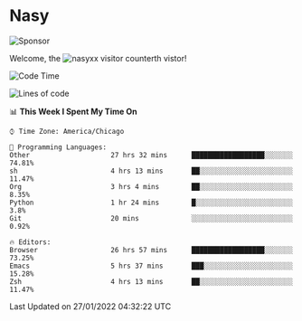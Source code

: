 # Nasy

<!--
<p align="center">
<img height="200" src="https://github-readme-stats.vercel.app/api?username=nasyxx&count_private=true&show_icons=true&theme=dracula&include_all_commits=true"/>
<img height="200" src="https://github-readme-stats.vercel.app/api/top-langs/?username=nasyxx&theme=dracula&hide=html,jupyter+notebook&count_private=true&show_icons=true"/>
</p>

  
----------------
-->

![Sponsor](https://img.shields.io/static/v1.svg?label=Sponsor&message=%E2%9D%A4&logo=GitHub&style=flat&color=pink)
 
Welcome, the ![nasyxx visitor counter](https://count.getloli.com/get/@nasyxx?theme=rule34)th vistor!
 
<!--START_SECTION:waka-->
![Code Time](http://img.shields.io/badge/Code%20Time-1%2C798%20hrs%2021%20mins-blue)

![Lines of code](https://img.shields.io/badge/From%20Hello%20World%20I%27ve%20Written-5%20Million%20lines%20of%20code-blue)

📊 **This Week I Spent My Time On** 

```text
⌚︎ Time Zone: America/Chicago

💬 Programming Languages: 
Other                    27 hrs 32 mins      ██████████████████░░░░░░░   74.81% 
sh                       4 hrs 13 mins       ██░░░░░░░░░░░░░░░░░░░░░░░   11.47% 
Org                      3 hrs 4 mins        ██░░░░░░░░░░░░░░░░░░░░░░░   8.35% 
Python                   1 hr 24 mins        █░░░░░░░░░░░░░░░░░░░░░░░░   3.8% 
Git                      20 mins             ░░░░░░░░░░░░░░░░░░░░░░░░░   0.92%

🔥 Editors: 
Browser                  26 hrs 57 mins      ██████████████████░░░░░░░   73.25% 
Emacs                    5 hrs 37 mins       ███░░░░░░░░░░░░░░░░░░░░░░   15.28% 
Zsh                      4 hrs 13 mins       ██░░░░░░░░░░░░░░░░░░░░░░░   11.47%

```


 Last Updated on 27/01/2022 04:32:22 UTC
<!--END_SECTION:waka-->

<!-- ![visitors](https://visitor-badge.laobi.icu/badge?page_id=nasyxx.nasyxx) -->
